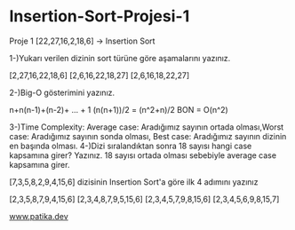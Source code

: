# Insertion-Sort-Projesi-1
Proje 1
[22,27,16,2,18,6] -> Insertion Sort

1-)Yukarı verilen dizinin sort türüne göre aşamalarını yazınız.

[2,27,16,22,18,6]
[2,6,16,22,18,27]
[2,6,16,18,22,27]

2-)Big-O gösterimini yazınız.

n+n(n-1)+(n-2)+ ... + 1
(n(n+1))/2 = (n^2+n)/2 
BON = O(n^2)

3-)Time Complexity: Average case: Aradığımız sayının ortada olması,Worst case: Aradığımız sayının sonda olması, Best case: Aradığımız sayının dizinin en başında olması.
4-)Dizi sıralandıktan sonra 18 sayısı hangi case kapsamına girer? Yazınız.
18 sayısı ortada olması sebebiyle average case kapsamına girer.

[7,3,5,8,2,9,4,15,6] dizisinin Insertion Sort'a göre ilk 4 adımını yazınız

[2,3,5,8,7,9,4,15,6]
[2,3,4,8,7,9,5,15,6]
[2,3,4,5,7,9,8,15,6]
[2,3,4,5,6,9,8,15,7]

www.patika.dev
